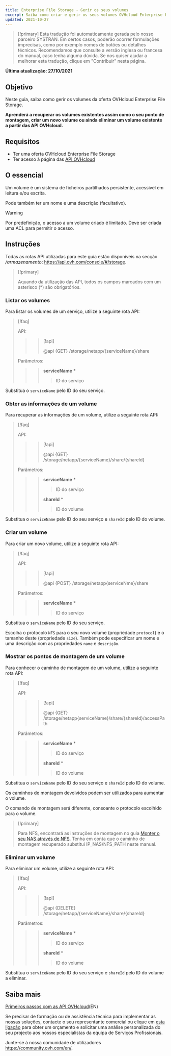 ```yaml
---
title: Enterprise File Storage - Gerir os seus volumes
excerpt: Saiba como criar e gerir os seus volumes OVHcloud Enterprise File Storage através das API OVHcloud
updated: 2021-10-27
---
```


> [!primary]
> Esta tradução foi automaticamente gerada pelo nosso parceiro SYSTRAN. Em certos casos, poderão ocorrer formulações imprecisas, como por exemplo nomes de botões ou detalhes técnicos. Recomendamos que consulte a versão inglesa ou francesa do manual, caso tenha alguma dúvida. Se nos quiser ajudar a melhorar esta tradução, clique em "Contribuir" nesta página.
>

**Última atualização: 27/10/2021**

## Objetivo

Neste guia, saiba como gerir os volumes da oferta OVHcloud Enterprise File Storage.

**Aprenderá a recuperar os volumes existentes assim como o seu ponto de montagem, criar um novo volume ou ainda eliminar um volume existente a partir das API OVHcloud.**

## Requisitos

- Ter uma oferta OVHcloud Enterprise File Storage
- Ter acesso à página das [API OVHcloud](https://api.ovh.com/)

## O essencial

Um volume é um sistema de ficheiros partilhados persistente, acessível em leitura e/ou escrita.

Pode também ter um nome e uma descrição (facultativo).

> [!warning]
>
> Por predefinição, o acesso a um volume criado é limitado. Deve ser criada uma ACL para permitir o acesso.
>

## Instruções

Todas as rotas API utilizadas para este guia estão disponíveis na secção */armazenamento*: <https://api.ovh.com/console/#/storage>.

> [!primary]
>
> Aquando da utilização das API, todos os campos marcados com um asterisco (\*) são obrigatórios.
>

### Listar os volumes

Para listar os volumes de um serviço, utilize a seguinte rota API:

> [!faq]
>
> API:
>
>> > [!api]
>> >
>> > @api {GET} /storage/netapp/{serviceName}/share
>> >
>>
>
> Parâmetros:
>
>> > **serviceName** *
>> >
>> >> ID do serviço
>> >
>

Substitua o `serviceName` pelo ID do seu serviço.

### Obter as informações de um volume

Para recuperar as informações de um volume, utilize a seguinte rota API:

> [!faq]
>
> API:
>
>> > [!api]
>> >
>> > @api {GET} /storage/netapp/{serviceName}/share/{shareId}
>> >
>>
>
> Parâmetros:
>
>> > **serviceName** *
>> >
>> >> ID do serviço
>> >
>> > **shareId** *
>> >
>> >> ID do volume
>

Substitua o `serviceName` pelo ID do seu serviço e `shareId` pelo ID do volume.

### Criar um volume

Para criar um novo volume, utilize a seguinte rota API:

> [!faq]
>
> API:
>
>> > [!api]
>> >
>> > @api {POST} /storage/netapp{serviceNme}/share
>> >
>>
>
> Parâmetros:
>
>> > **serviceName** *
>> >
>> >> ID do serviço
>> >
>

Substitua o `serviceName` pelo ID do seu serviço.

Escolha o protocolo `NFS` para o seu novo volume (propriedade `protocol`) e o tamanho deste (propriedade `size`).
Também pode especificar um nome e uma descrição com as propriedades `name` e `descrição`.

### Mostrar os pontos de montagem de um volume

Para conhecer o caminho de montagem de um volume, utilize a seguinte rota API:

> [!faq]
>
> API:
>
>> > [!api]
>> >
>> > @api {GET} /storage/netapp{serviceName}/share/{shareId}/accessPath
>> >
>>
>
> Parâmetros:
>
>> > **serviceName** *
>> >
>> >> ID do serviço
>> >
>> > **shareId** *
>> >
>> >> ID do volume
>

Substitua o `serviceName` pelo ID do seu serviço e `shareId` pelo ID do volume.

Os caminhos de montagem devolvidos podem ser utilizados para aumentar o volume.

O comando de montagem será diferente, consoante o protocolo escolhido para o volume.  

> [!primary]
>
> Para NFS, encontrará as instruções de montagem no guia [Monter o seu NAS através de NFS](/pages/storage_and_backup/file_storage/ha_nas/nas_nfs).
> Tenha em conta que o caminho de montagem recuperado substitui IP_NAS/NFS_PATH neste manual.
>  

### Eliminar um volume

Para eliminar um volume, utilize a seguinte rota API:  

> [!faq]
>
> API:
>
>> > [!api]
>> >
>> > @api {DELETE} /storage/netapp/{serviceName}/share/{shareId}
>> >
>>
>
> Parâmetros:
>
>> > **serviceName** *
>> >
>> >> ID do serviço
>> >
>> > **shareId** *
>> >
>> >> ID do volume
>

Substitua o `serviceName` pelo ID do seu serviço e `shareId` pelo ID do volume a eliminar.

## Saiba mais

[Primeiros passos com as API OVHcloud](/pages/manage_and_operate/api/first-steps)(EN)

Se precisar de formação ou de assistência técnica para implementar as nossas soluções, contacte o seu representante comercial ou clique em [esta ligação](https://www.ovhcloud.com/pt/professional-services/) para obter um orçamento e solicitar uma análise personalizada do seu projecto aos nossos especialistas da equipa de Serviços Profissionais.

Junte-se à nossa comunidade de utilizadores <https://community.ovh.com/en/>.
